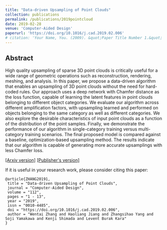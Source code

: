 ```yaml
---
title: "Data-driven Upsampling of Point Clouds"
collection: publications
permalink: /publications/2019pointcloud
date: 2019-02-28
venue: 'Computer-Aided Design'
paperurl: 'https://doi.org/10.1016/j.cad.2019.02.006'
# citation: 'Your Name, You. (2009). &quot;Paper Title Number 1.&quot; <i>Journal 1</i>. 1(1).'
---
```


## Abstract

High quality upsampling of sparse 3D point clouds is critically useful for a wide range of geometric operations such as reconstruction, rendering, meshing, and analysis. In this paper, we propose a data-driven algorithm that enables an upsampling of 3D point clouds without the need for hard-coded rules. Our approach uses a deep network with Chamfer distance as the loss function, capable of learning the latent features in point clouds belonging to different object categories. We evaluate our algorithm across different amplification factors, with upsampling learned and performed on objects belonging to the same category as well as different categories. We also explore the desirable characteristics of input point clouds as a function of the distribution of the point samples. Finally, we demonstrate the performance of our algorithm in single-category training versus multi-category training scenarios. The final proposed model is compared against a baseline, optimization-based upsampling method. The results indicate that our algorithm is capable of generating more accurate upsamplings with less Chamfer loss.

[[Arxiv version]](https://arxiv.org/abs/1807.02740) [[Publisher's version]](https://doi.org/10.1016/j.cad.2019.02.006)

If it is useful in your research work, please consider citing this paper:

    @article{ZHANG20191,
     title = "Data-driven Upsampling of Point Clouds",
     journal = "Computer-Aided Design",
     volume = "112",
     pages = "1 - 13",
     year = "2019",
     issn = "0010-4485",
     doi = "https://doi.org/10.1016/j.cad.2019.02.006",
     author = "Wentai Zhang and Haoliang Jiang and Zhangsihao Yang and Soji Yamakawa and Kenji Shimada and Levent Burak Kara"
    }
